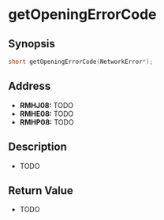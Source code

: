 # getOpeningErrorCode



Synopsis
--------
```C++
short getOpeningErrorCode(NetworkError*);
```


Address
-------
 * __RMHJ08:__ TODO
 * __RMHE08:__ TODO
 * __RMHP08:__ TODO



Description
-----------
 * TODO


Return Value
------------
 * TODO
